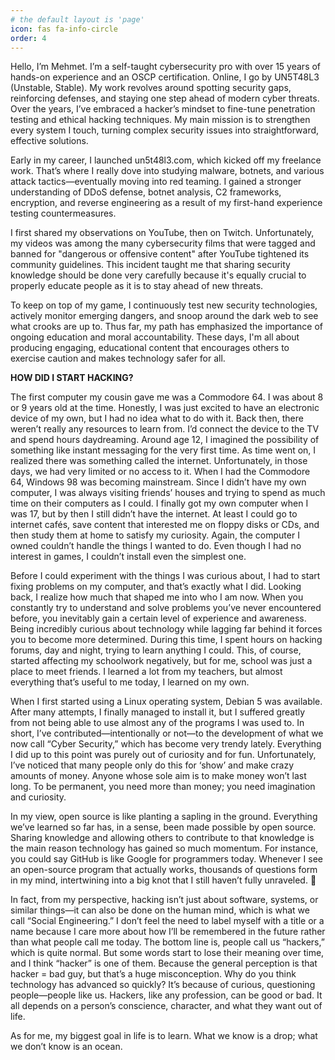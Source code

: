 ```yaml
---
# the default layout is 'page'
icon: fas fa-info-circle
order: 4
---
```


Hello, I’m Mehmet. I’m a self-taught cybersecurity pro with over 15 years of hands-on experience and an OSCP certification. Online, I go by UN5T48L3 (Unstable, Stable). My work revolves around spotting security gaps, reinforcing defenses, and staying one step ahead of modern cyber threats. Over the years, I’ve embraced a hacker’s mindset to fine-tune penetration testing and ethical hacking techniques. My main mission is to strengthen every system I touch, turning complex security issues into straightforward, effective solutions.

Early in my career, I launched un5t48l3.com, which kicked off my freelance work. That’s where I really dove into studying malware, botnets, and various attack tactics—eventually moving into red teaming. I gained a stronger understanding of DDoS defense, botnet analysis, C2 frameworks, encryption, and reverse engineering as a result of my first-hand experience testing countermeasures.

I first shared my observations on YouTube, then on Twitch. Unfortunately, my videos was among the many cybersecurity films that were tagged and banned for "dangerous or offensive content" after YouTube tightened its community guidelines. This incident taught me that sharing security knowledge should be done very carefully because it's equally crucial to properly educate people as it is to stay ahead of new threats.

To keep on top of my game, I continuously test new security technologies, actively monitor emerging dangers, and snoop around the dark web to see what crooks are up to. Thus far, my path has emphasized the importance of ongoing education and moral accountability. These days, I'm all about producing engaging, educational content that encourages others to exercise caution and makes technology safer for all.

**HOW DID I START HACKING?**

The first computer my cousin gave me was a Commodore 64. I was about 8 or 9 years old at the time. Honestly, I was just excited to have an electronic device of my own, but I had no idea what to do with it. Back then, there weren’t really any resources to learn from. I’d connect the device to the TV and spend hours daydreaming. Around age 12, I imagined the possibility of something like instant messaging for the very first time. As time went on, I realized there was something called the internet. Unfortunately, in those days, we had very limited or no access to it. When I had the Commodore 64, Windows 98 was becoming mainstream. Since I didn’t have my own computer, I was always visiting friends’ houses and trying to spend as much time on their computers as I could. I finally got my own computer when I was 17, but by then I still didn’t have the internet. At least I could go to internet cafés, save content that interested me on floppy disks or CDs, and then study them at home to satisfy my curiosity. Again, the computer I owned couldn’t handle the things I wanted to do. Even though I had no interest in games, I couldn’t install even the simplest one.

Before I could experiment with the things I was curious about, I had to start fixing problems on my computer, and that’s exactly what I did. Looking back, I realize how much that shaped me into who I am now. When you constantly try to understand and solve problems you’ve never encountered before, you inevitably gain a certain level of experience and awareness. Being incredibly curious about technology while lagging far behind it forces you to become more determined. During this time, I spent hours on hacking forums, day and night, trying to learn anything I could. This, of course, started affecting my schoolwork negatively, but for me, school was just a place to meet friends. I learned a lot from my teachers, but almost everything that’s useful to me today, I learned on my own.

When I first started using a Linux operating system, Debian 5 was available. After many attempts, I finally managed to install it, but I suffered greatly from not being able to use almost any of the programs I was used to. In short, I’ve contributed—intentionally or not—to the development of what we now call “Cyber Security,” which has become very trendy lately. Everything I did up to this point was purely out of curiosity and for fun. Unfortunately, I’ve noticed that many people only do this for ‘show’ and make crazy amounts of money. Anyone whose sole aim is to make money won’t last long. To be permanent, you need more than money; you need imagination and curiosity.

In my view, open source is like planting a sapling in the ground. Everything we’ve learned so far has, in a sense, been made possible by open source. Sharing knowledge and allowing others to contribute to that knowledge is the main reason technology has gained so much momentum. For instance, you could say GitHub is like Google for programmers today. Whenever I see an open-source program that actually works, thousands of questions form in my mind, intertwining into a big knot that I still haven’t fully unraveled. 🙂

In fact, from my perspective, hacking isn’t just about software, systems, or similar things—it can also be done on the human mind, which is what we call “Social Engineering.” I don’t feel the need to label myself with a title or a name because I care more about how I’ll be remembered in the future rather than what people call me today. The bottom line is, people call us “hackers,” which is quite normal. But some words start to lose their meaning over time, and I think “hacker” is one of them. Because the general perception is that hacker = bad guy, but that’s a huge misconception. Why do you think technology has advanced so quickly? It’s because of curious, questioning people—people like us. Hackers, like any profession, can be good or bad. It all depends on a person’s conscience, character, and what they want out of life.

As for me, my biggest goal in life is to learn. What we know is a drop; what we don’t know is an ocean.